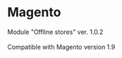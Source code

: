 # Magento<br />
Module "Offline stores" ver. 1.0.2<br /><br />
Compatible with Magento version 1.9<br /><br />

